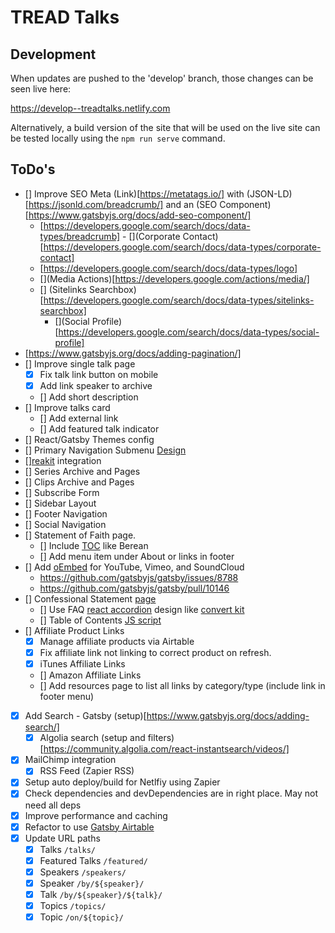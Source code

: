# TREAD Talks

## Development

When updates are pushed to the 'develop' branch, those changes can be seen live here:

https://develop--treadtalks.netlify.com

Alternatively, a build version of the site that will be used on the live site can be tested locally using the `npm run serve` command.

## ToDo's

- [] Improve SEO Meta (Link)[https://metatags.io/] with (JSON-LD)[https://jsonld.com/breadcrumb/] and an (SEO Component)[https://www.gatsbyjs.org/docs/add-seo-component/]
  - [](Breadcrumbs)[https://developers.google.com/search/docs/data-types/breadcrumb] - [](Corporate Contact)[https://developers.google.com/search/docs/data-types/corporate-contact]
  - [](Logo)[https://developers.google.com/search/docs/data-types/logo]
  - [](Media Actions)[https://developers.google.com/actions/media/]
  - [] (Sitelinks Searchbox)[https://developers.google.com/search/docs/data-types/sitelinks-searchbox]
    - [](Social Profile)[https://developers.google.com/search/docs/data-types/social-profile]
- [](Pagination)[https://www.gatsbyjs.org/docs/adding-pagination/]
- [] Improve single talk page
  - [x] Fix talk link button on mobile
  - [x] Add link speaker to archive
  - [] Add short description
- [] Improve talks card
  - [] Add external link
  - [] Add featured talk indicator
- [] React/Gatsby Themes config
- [] Primary Navigation Submenu [Design](https://twitter.com/steveschoger/status/953297226985549825)
- [][reakit](https://github.com/reakit/reakit) integration
- [] Series Archive and Pages
- [] Clips Archive and Pages
- [] Subscribe Form
- [] Sidebar Layout
- [] Footer Navigation
- [] Social Navigation
- [] Statement of Faith page.
  - [] Include [TOC](https://github.com/remarkjs/remark-toc) like Berean
  - [] Add menu item under About or links in footer
- [] Add [oEmbed](https://github.com/raae/gatsby-remark-oembed) for YouTube, Vimeo, and SoundCloud
  - https://github.com/gatsbyjs/gatsby/issues/8788
  - https://github.com/gatsbyjs/gatsby/pull/10146
- [] Confessional Statement [page](https://bbcmonticello.com/about/confessional-statement/)
  - [] Use FAQ [react accordion](https://github.com/springload/react-accessible-accordion) design like [convert kit](https://convertkit.com/pricing/)
  - [] Table of Contents [JS script](https://codepen.io/cferdinandi/pen/dwjLRO?mc_cid=e90e43a445&mc_eid=453d78f23c)
- [] Affiliate Product Links
  - [x] Manage affiliate products via Airtable
  - [x] Fix affiliate link not linking to correct product on refresh.
  - [x] iTunes Affiliate Links
  - [] Amazon Affiliate Links
  - [] Add resources page to list all links by category/type (include link in footer menu)
- [x] Add Search - Gatsby (setup)[https://www.gatsbyjs.org/docs/adding-search/]
  - [x] Algolia search (setup and filters)[https://community.algolia.com/react-instantsearch/videos/]
- [x] MailChimp integration
  - [x] RSS Feed (Zapier RSS)
- [x] Setup auto deploy/build for Netlfiy using Zapier
- [x] Check dependencies and devDependencies are in right place. May not need all deps
- [x] Improve performance and caching
- [x] Refactor to use [Gatsby Airtable](https://github.com/jbolda/gatsby-source-airtable)
- [x] Update URL paths
  - [x] Talks `/talks/`
  - [x] Featured Talks `/featured/`
  - [x] Speakers `/speakers/`
  - [x] Speaker `/by/${speaker}/`
  - [x] Talk `/by/${speaker}/${talk}/`
  - [x] Topics `/topics/`
  - [x] Topic `/on/${topic}/`
